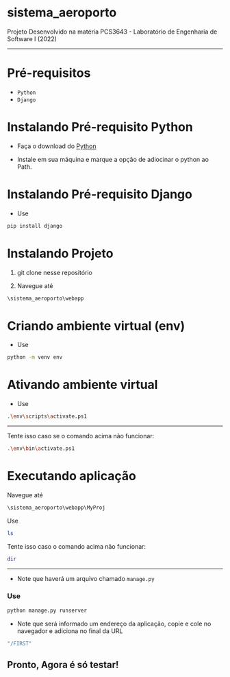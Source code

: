 # sistema_aeroporto

Projeto Desenvolvido na matéria PCS3643 - Laboratório de Engenharia de Software I (2022)

---

# Pré-requisitos

- `Python`
- `Django`

# Instalando Pré-requisito Python

 - Faça o download do [Python](https://www.python.org/downloads/)

- Instale em sua máquina e marque a opção de adiocinar o python ao Path.

# Instalando Pré-requisito Django

- Use
 
 ```bash
pip install django
```

# Instalando Projeto

1) git clone nesse repositório

2) Navegue até

```bash
\sistema_aeroporto\webapp
```

# Criando ambiente virtual (env)

- Use

```bash
python -m venv env
```

# Ativando ambiente virtual

- Use

```bash
.\env\scripts\activate.ps1
```
---
Tente isso caso se o comando acima não funcionar:

```bash
.\env\bin\activate.ps1
```

# Executando aplicação

Navegue até

```bash
\sistema_aeroporto\webapp\MyProj
```

Use

```bash
ls
```
Tente isso caso o comando acima não funcionar:

```bash
dir
```

---

- Note que haverá um arquivo chamado ``` manage.py ```

### Use

```bash
python manage.py runserver
```

- Note que será informado um endereço da aplicação, copie e cole no navegador e adiciona no final da URL

```bash
"/FIRST"
```
## Pronto, Agora é só testar!

